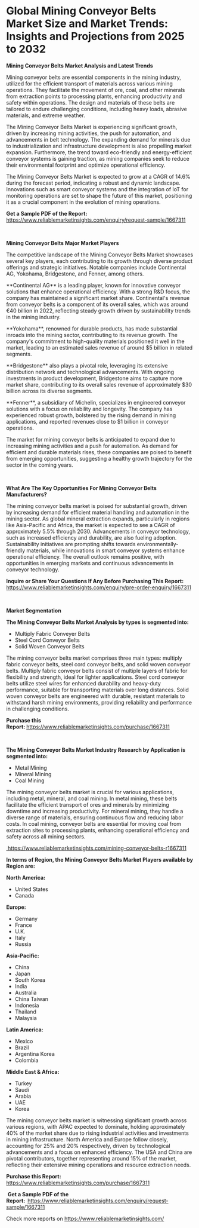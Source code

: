 <p><h1>Global Mining Conveyor Belts Market Size and Market Trends: Insights and Projections from 2025 to 2032</h1></p><p><strong>Mining Conveyor Belts Market Analysis and Latest Trends</strong></p>
<p><p>Mining conveyor belts are essential components in the mining industry, utilized for the efficient transport of materials across various mining operations. They facilitate the movement of ore, coal, and other minerals from extraction points to processing plants, enhancing productivity and safety within operations. The design and materials of these belts are tailored to endure challenging conditions, including heavy loads, abrasive materials, and extreme weather.</p><p>The Mining Conveyor Belts Market is experiencing significant growth, driven by increasing mining activities, the push for automation, and advancements in belt technology. The expanding demand for minerals due to industrialization and infrastructure development is also propelling market expansion. Furthermore, the trend toward eco-friendly and energy-efficient conveyor systems is gaining traction, as mining companies seek to reduce their environmental footprint and optimize operational efficiency.</p><p>The Mining Conveyor Belts Market is expected to grow at a CAGR of 14.6% during the forecast period, indicating a robust and dynamic landscape. Innovations such as smart conveyor systems and the integration of IoT for monitoring operations are set to shape the future of this market, positioning it as a crucial component in the evolution of mining operations.</p></p>
<p><strong>Get a Sample PDF of the Report:&nbsp;</strong> <a href="https://www.reliablemarketinsights.com/enquiry/request-sample/1667311?utm_campaign=2111&utm_medium=2&utm_source=Github&utm_content=ia&utm_term=11042025&utm_id=mining-conveyor-belts">https://www.reliablemarketinsights.com/enquiry/request-sample/1667311</a></p>
<p>&nbsp;</p>
<p><strong>Mining Conveyor Belts Major Market Players</strong></p>
<p><p>The competitive landscape of the Mining Conveyor Belts Market showcases several key players, each contributing to its growth through diverse product offerings and strategic initiatives. Notable companies include Continental AG, Yokohama, Bridgestone, and Fenner, among others.</p><p>**Continental AG** is a leading player, known for innovative conveyor solutions that enhance operational efficiency. With a strong R&D focus, the company has maintained a significant market share. Continental's revenue from conveyor belts is a component of its overall sales, which was around €40 billion in 2022, reflecting steady growth driven by sustainability trends in the mining industry.</p><p>**Yokohama**, renowned for durable products, has made substantial inroads into the mining sector, contributing to its revenue growth. The company's commitment to high-quality materials positioned it well in the market, leading to an estimated sales revenue of around $5 billion in related segments.</p><p>**Bridgestone** also plays a pivotal role, leveraging its extensive distribution network and technological advancements. With ongoing investments in product development, Bridgestone aims to capture more market share, contributing to its overall sales revenue of approximately $30 billion across its diverse segments.</p><p>**Fenner**, a subsidiary of Michelin, specializes in engineered conveyor solutions with a focus on reliability and longevity. The company has experienced robust growth, bolstered by the rising demand in mining applications, and reported revenues close to $1 billion in conveyor operations.</p><p>The market for mining conveyor belts is anticipated to expand due to increasing mining activities and a push for automation. As demand for efficient and durable materials rises, these companies are poised to benefit from emerging opportunities, suggesting a healthy growth trajectory for the sector in the coming years.</p></p>
<p>&nbsp;</p>
<p><strong>What Are The Key Opportunities For Mining Conveyor Belts Manufacturers?</strong></p>
<p><p>The mining conveyor belts market is poised for substantial growth, driven by increasing demand for efficient material handling and automation in the mining sector. As global mineral extraction expands, particularly in regions like Asia-Pacific and Africa, the market is expected to see a CAGR of approximately 5.5% through 2030. Advancements in conveyor technology, such as increased efficiency and durability, are also fueling adoption. Sustainability initiatives are prompting shifts towards environmentally-friendly materials, while innovations in smart conveyor systems enhance operational efficiency. The overall outlook remains positive, with opportunities in emerging markets and continuous advancements in conveyor technology.</p></p>
<p><strong>Inquire or Share Your Questions If Any Before Purchasing This Report:</strong> <a href="https://www.reliablemarketinsights.com/enquiry/pre-order-enquiry/1667311?utm_campaign=2111&utm_medium=2&utm_source=Github&utm_content=ia&utm_term=11042025&utm_id=mining-conveyor-belts">https://www.reliablemarketinsights.com/enquiry/pre-order-enquiry/1667311</a></p>
<p>&nbsp;</p>
<p><strong>Market Segmentation</strong></p>
<p><strong>The Mining Conveyor Belts Market Analysis by types is segmented into:</strong></p>
<p><ul><li>Multiply Fabric Conveyer Belts</li><li>Steel Cord Conveyor Belts</li><li>Solid Woven Conveyor Belts</li></ul></p>
<p><p>The mining conveyor belts market comprises three main types: multiply fabric conveyor belts, steel cord conveyor belts, and solid woven conveyor belts. Multiply fabric conveyor belts consist of multiple layers of fabric for flexibility and strength, ideal for lighter applications. Steel cord conveyor belts utilize steel wires for enhanced durability and heavy-duty performance, suitable for transporting materials over long distances. Solid woven conveyor belts are engineered with durable, resistant materials to withstand harsh mining environments, providing reliability and performance in challenging conditions.</p></p>
<p><strong>Purchase this Report:&nbsp;</strong><a href="https://www.reliablemarketinsights.com/purchase/1667311?utm_campaign=2111&utm_medium=2&utm_source=Github&utm_content=ia&utm_term=11042025&utm_id=mining-conveyor-belts">https://www.reliablemarketinsights.com/purchase/1667311</a></p>
<p>&nbsp;</p>
<p><strong>The Mining Conveyor Belts Market Industry Research by Application is segmented into:</strong></p>
<p><ul><li>Metal Mining</li><li>Mineral Mining</li><li>Coal Mining</li></ul></p>
<p><p>The mining conveyor belts market is crucial for various applications, including metal, mineral, and coal mining. In metal mining, these belts facilitate the efficient transport of ores and minerals by minimizing downtime and increasing productivity. For mineral mining, they handle a diverse range of materials, ensuring continuous flow and reducing labor costs. In coal mining, conveyor belts are essential for moving coal from extraction sites to processing plants, enhancing operational efficiency and safety across all mining sectors.</p></p>
<p><a href="https://www.reliablemarketinsights.com/mining-conveyor-belts-r1667311?utm_campaign=2111&utm_medium=2&utm_source=Github&utm_content=ia&utm_term=11042025&utm_id=mining-conveyor-belts">&nbsp;https://www.reliablemarketinsights.com/mining-conveyor-belts-r1667311</a></p>
<p><strong>In terms of Region, the Mining Conveyor Belts Market Players available by Region are:</strong></p>
<p>
    <p> <strong> North America: </strong>
        <ul>
            <li>United States</li>
            <li>Canada</li>
        </ul>
        </p> 
    <p> <strong> Europe: </strong>
        <ul>
            <li>Germany</li>
            <li>France</li>
            <li>U.K.</li>
            <li>Italy</li>
            <li>Russia</li>
        </ul>
        </p> 
    <p> <strong> Asia-Pacific: </strong>
        <ul>
            <li>China</li>
            <li>Japan</li>
            <li>South Korea</li>
            <li>India</li>
            <li>Australia</li>
            <li>China Taiwan</li>
            <li>Indonesia</li>
            <li>Thailand</li>
            <li>Malaysia</li>
        </ul>
        </p> 
    <p> <strong> Latin America: </strong>
        <ul>
            <li>Mexico</li>
            <li>Brazil</li>
            <li>Argentina Korea</li>
            <li>Colombia</li>
        </ul>
        </p> 
    <p> <strong> Middle East & Africa: </strong>
        <ul>
            <li>Turkey</li>
            <li>Saudi</li>
            <li>Arabia</li>
            <li>UAE</li>
            <li>Korea</li>
        </ul>
    </p>
    </p>
<p><p>The mining conveyor belts market is witnessing significant growth across various regions, with APAC expected to dominate, holding approximately 40% of the market share due to rising industrial activities and investments in mining infrastructure. North America and Europe follow closely, accounting for 25% and 20% respectively, driven by technological advancements and a focus on enhanced efficiency. The USA and China are pivotal contributors, together representing around 15% of the market, reflecting their extensive mining operations and resource extraction needs.</p></p>
<p><strong>Purchase this Report: </strong><a href="https://www.reliablemarketinsights.com/purchase/1667311?utm_campaign=2111&utm_medium=2&utm_source=Github&utm_content=ia&utm_term=11042025&utm_id=mining-conveyor-belts">https://www.reliablemarketinsights.com/purchase/1667311</a></p>
<p>&nbsp;<strong>Get a Sample PDF of the Report:&nbsp;&nbsp;</strong><a href="https://www.reliablemarketinsights.com/enquiry/request-sample/1667311?utm_campaign=2111&utm_medium=2&utm_source=Github&utm_content=ia&utm_term=11042025&utm_id=mining-conveyor-belts">https://www.reliablemarketinsights.com/enquiry/request-sample/1667311</a></p>
<p><strong></strong></p>
<p>Check more reports on <a href="https://www.reliablemarketinsights.com/?utm_campaign=2111&utm_medium=2&utm_source=Github&utm_content=ia&utm_term=11042025&utm_id=mining-conveyor-belts">https://www.reliablemarketinsights.com/</a></p>